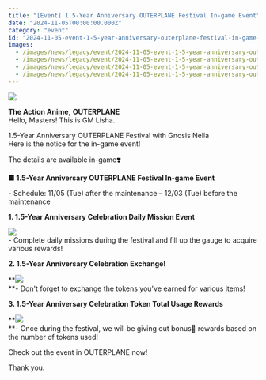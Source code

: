 ```yaml
---
title: "[Event] 1.5-Year Anniversary OUTERPLANE Festival In-game Event"
date: "2024-11-05T00:00:00.000Z"
category: "event"
id: "2024-11-05-event-1-5-year-anniversary-outerplane-festival-in-game-event"
images:
  - /images/news/legacy/event/2024-11-05-event-1-5-year-anniversary-outerplane-festival-in-game-event/4ffd3f939d9c4ca79d854b4ee8a0d1a7.webp
  - /images/news/legacy/event/2024-11-05-event-1-5-year-anniversary-outerplane-festival-in-game-event/9e619b8efc354d25928815d55e9d48af.webp
  - /images/news/legacy/event/2024-11-05-event-1-5-year-anniversary-outerplane-festival-in-game-event/43609a4a0fab4b4ca72b0a0f9f6efc94.webp
  - /images/news/legacy/event/2024-11-05-event-1-5-year-anniversary-outerplane-festival-in-game-event/cec653ce881c44b28cfb5fd9383fd8d9.webp
---
```


![](/images/news/legacy/event/2024-11-05-event-1-5-year-anniversary-outerplane-festival-in-game-event/4ffd3f939d9c4ca79d854b4ee8a0d1a7.webp)  

**The Action Anime,** **OUTERPLANE**  
Hello, Masters! This is GM Lisha.

1.5-Year Anniversary OUTERPLANE Festival with Gnosis Nella  
Here is the notice for the in-game event!  

The details are available in-game❣️

**■ 1.5-Year Anniversary OUTERPLANE Festival In-game Event**

\- Schedule: 11/05 (Tue) after the maintenance – 12/03 (Tue) before the maintenance

**1\. 1.5-Year Anniversary Celebration Daily Mission Event**

![](/images/news/legacy/event/2024-11-05-event-1-5-year-anniversary-outerplane-festival-in-game-event/9e619b8efc354d25928815d55e9d48af.webp)  
\- Complete daily missions during the festival and fill up the gauge to acquire various rewards!  

**2\. 1.5-Year Anniversary Celebration Exchange!**

**![](/images/news/legacy/event/2024-11-05-event-1-5-year-anniversary-outerplane-festival-in-game-event/43609a4a0fab4b4ca72b0a0f9f6efc94.webp)  
**\- Don't forget to exchange the tokens you've earned for various items!

**3\. 1.5-Year Anniversary Celebration Token Total Usage Rewards**

**![](/images/news/legacy/event/2024-11-05-event-1-5-year-anniversary-outerplane-festival-in-game-event/cec653ce881c44b28cfb5fd9383fd8d9.webp)  
**\- Once during the festival, we will be giving out bonus💝 rewards based on the number of tokens used!

Check out the event in OUTERPLANE now! 

Thank you.

